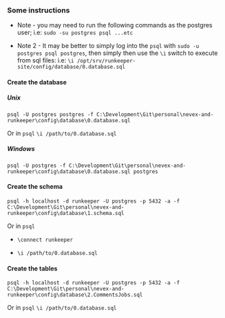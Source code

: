 


### Some instructions

* Note - you may need to run the following commands as the postgres user; i.e: `sudo -su postgres psql ...etc`

* Note 2 - It may be better to simply log into the `psql` with `sudo -u postgres psql postgres`, then simply then use the `\i` switch to execute from sql files: i.e: `\i /opt/srv/runkeeper-site/config/database/0.database.sql`



#### Create the database
##### Unix
```psql -U postgres postgres -f C:\Development\Git\personal\nevex-and-runkeeper\config\database\0.database.sql```

Or in `psql`
```\i /path/to/0.database.sql```

##### Windows
```psql -U postgres -f C:\Development\Git\personal\nevex-and-runkeeper\config\database\0.database.sql postgres```


#### Create the schema

```psql -h localhost -d runkeeper -U postgres -p 5432 -a -f C:\Development\Git\personal\nevex-and-runkeeper\config\database\1.schema.sql```

Or in `psql`
* ```\connect runkeeper```

* ```\i /path/to/0.database.sql```

#### Create the tables 

```psql -h localhost -d runkeeper -U postgres -p 5432 -a -f C:\Development\Git\personal\nevex-and-runkeeper\config\database\2.CommentsJobs.sql```

Or in `psql`
```\i /path/to/0.database.sql```

